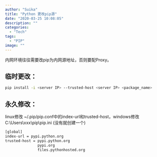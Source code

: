 ```yaml
---
author: "Suika"
title: "Python 更改pip源"
date: "2020-03-25 10:08:05"
description: ""
categories: 
  - "Tech"
tags: 
  - "PIP"
image: ""
---
```


内网环境往往需要改pip为内网源地址，否则要配Proxy。
## 临时更改：  
```bash
pip install -i <server IP> --trusted-host <server IP> <package_name>
```
## 永久修改：
linux修改 ~/.pip/pip.conf中的index-url和trusted-host，windows修改C:\Users\xxx\pip\pip.ini (没有就创建一个)  
```bash
[global]
index-url = pypi.python.org
trusted-host = pypi.python.org
               pypi.org
               files.pythonhosted.org
```